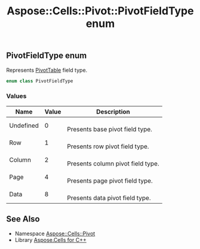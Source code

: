 ﻿---
title: Aspose::Cells::Pivot::PivotFieldType enum
linktitle: PivotFieldType
second_title: Aspose.Cells for C++ API Reference
description: 'Aspose::Cells::Pivot::PivotFieldType enum. Represents PivotTable field type in C++.'
type: docs
weight: 2900
url: /cpp/aspose.cells.pivot/pivotfieldtype/
---
## PivotFieldType enum


Represents [PivotTable](../pivottable/) field type.

```cpp
enum class PivotFieldType
```

### Values

| Name | Value | Description |
| --- | --- | --- |
| Undefined | 0 | <br>Presents base pivot field type. |
| Row | 1 | <br>Presents row pivot field type. |
| Column | 2 | <br>Presents column pivot field type. |
| Page | 4 | <br>Presents page pivot field type. |
| Data | 8 | <br>Presents data pivot field type. |

## See Also

* Namespace [Aspose::Cells::Pivot](../)
* Library [Aspose.Cells for C++](../../)
